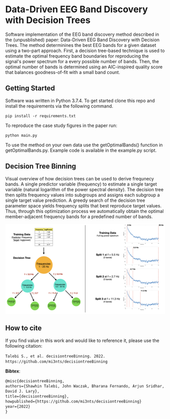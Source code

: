 # Data-Driven EEG Band Discovery with Decision Trees

Software implementation of the EEG band discovery method described in the (unpusblished) paper: Data-Driven EEG Band Discovery with Decision Trees. The method determinines the best EEG bands for a given dataset using a two-part approach. First, a decision tree-based technique is used to estimate the optimal frequency band boundaries for reproducing the signal's power spectrum for a every possible number of bands. Then, the optimal number of bands is determined using an AIC-inspired quality score that balances goodness-of-fit with a small band count.

## Getting Started
Software was written in Python 3.7.4. To get started clone this repo and install the requirements via the following command. 
```
pip install -r requirements.txt
```

To reproduce the case study figures in the paper run:
```
python main.py
```

To use the method on your own data use the getOptimalBands() function in getOptimalBands.py. Example code is available in the example.py script.


## Decision Tree Binning
Visual overview of how decision trees can be used to derive frequnecy bands. A single predictor variable (frequency) to estimate a single target variable (natural logarithm of the power spectral density). The decision tree then splits frequency values into subgroups and assigns each subgroup a single target value prediction. A greedy search of the decision tree parameter space yields frequency splits that best reproduce target values. Thus, through this optimization process we automatically obtain the optimal member-adjacent frequency bands for a predefined number of bands.

![Overview](/visuals/other_figures/method_overview.jpeg)

## How to cite

If you find value in this work and would like to reference it, please use the following citation: 

`Talebi S., et al. decisiontreeBinning. 2022. https://github.com/mi3nts/decisiontreeBinning`

__Bibtex__:
```
@misc{decisiontreeBinning,
authors={Shawhin Talebi, John Waczak, Bharana Fernando, Arjun Sridhar, David J. Lary},
title={decisiontreeBinning},
howpublished={https://github.com/mi3nts/decisiontreeBinning}
year={2022}
}
```
